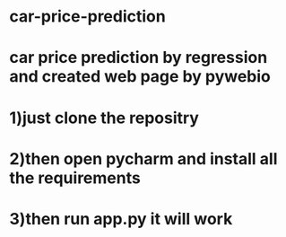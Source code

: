 # car-price-prediction
# car price prediction by regression and created web page by pywebio
# 1)just clone the repositry 
# 2)then open pycharm and install all the requirements
# 3)then run app.py it will work
